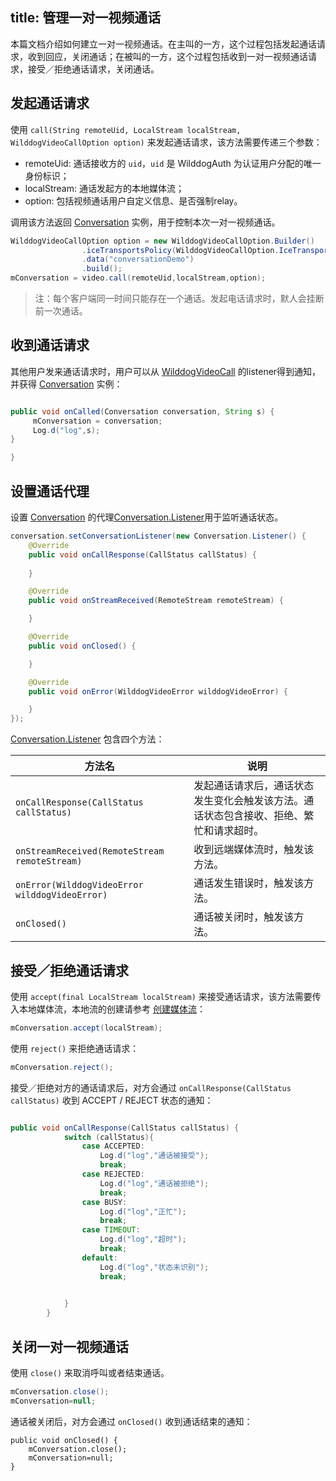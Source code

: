 title: 管理一对一视频通话
---

本篇文档介绍如何建立一对一视频通话。在主叫的一方，这个过程包括发起通话请求，收到回应，关闭通话；在被叫的一方，这个过程包括收到一对一视频通话请求，接受／拒绝通话请求，关闭通话。


## 发起通话请求

使用 `call(String remoteUid, LocalStream localStream, WilddogVideoCallOption option)` 来发起通话请求，该方法需要传递三个参数：

* remoteUid: 通话接收方的 `uid`，`uid` 是 WilddogAuth 为认证用户分配的唯一身份标识；
* localStream: 通话发起方的本地媒体流；
* option: 包括视频通话用户自定义信息、是否强制relay。

调用该方法返回 [Conversation](/conversation/Android/api/conversation.html) 实例，用于控制本次一对一视频通话。

```java
WilddogVideoCallOption option = new WilddogVideoCallOption.Builder()
                .iceTransportsPolicy(WilddogVideoCallOption.IceTransportsPolicy.ALL)
                .data("conversationDemo")
                .build();
mConversation = video.call(remoteUid,localStream,option);
```

> 注：每个客户端同一时间只能存在一个通话。发起电话请求时，默人会挂断前一次通话。

## 收到通话请求

其他用户发来通话请求时，用户可以从 [WilddogVideoCall](/conversation/Android/api/wilddog-video-call.html) 的listener得到通知，并获得 [Conversation](/conversation/Android/api/conversation.html) 实例：

```java

public void onCalled(Conversation conversation, String s) {
     mConversation = conversation;
     Log.d("log",s);
}

}
```

## 设置通话代理

设置 [Conversation](/conversation/Android/api/conversation.html) 的代理[Conversation.Listener](/conversation/Android/api/conversation-listener.html)用于监听通话状态。

```java
conversation.setConversationListener(new Conversation.Listener() {
    @Override
    public void onCallResponse(CallStatus callStatus) {
                       
    }

    @Override
    public void onStreamReceived(RemoteStream remoteStream) {

    }

    @Override
    public void onClosed() {

    }

    @Override
    public void onError(WilddogVideoError wilddogVideoError) {

    }
});
```

[Conversation.Listener](/conversation/Android/api/conversation-listener.html) 包含四个方法：

方法名  | 说明
------ | ------
`onCallResponse(CallStatus callStatus)` | 发起通话请求后，通话状态发生变化会触发该方法。通话状态包含接收、拒绝、繁忙和请求超时。
`onStreamReceived(RemoteStream remoteStream)`   | 收到远端媒体流时，触发该方法。
`onError(WilddogVideoError wilddogVideoError)` | 通话发生错误时，触发该方法。
`onClosed()`           | 通话被关闭时，触发该方法。

## 接受／拒绝通话请求

使用 `accept(final LocalStream localStream)` 来接受通话请求，该方法需要传入本地媒体流，本地流的创建请参考 [创建媒体流](/conversation/Android/guide/2-mediaStream.html)：

```java
mConversation.accept(localStream);
```

使用 `reject()` 来拒绝通话请求：

```java
mConversation.reject();
```

接受／拒绝对方的通话请求后，对方会通过 `onCallResponse(CallStatus callStatus)` 收到 ACCEPT / REJECT 状态的通知：

```java

public void onCallResponse(CallStatus callStatus) {
            switch (callStatus){
                case ACCEPTED:
                    Log.d("log","通话被接受");
                    break;
                case REJECTED:
                    Log.d("log","通话被拒绝");
                    break;
                case BUSY:
                    Log.d("log","正忙");
                    break;                
                case TIMEOUT:
                    Log.d("log","超时");
                    break;                
                default:
                    Log.d("log","状态未识别");
                    break;
                    

            }
        }
```

## 关闭一对一视频通话

使用 `close()` 来取消呼叫或者结束通话。

```java
mConversation.close();
mConversation=null;
```

通话被关闭后，对方会通过 `onClosed()` 收到通话结束的通知：

```
public void onClosed() {
    mConversation.close();
    mConversation=null;
}
```
